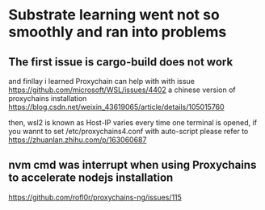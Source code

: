 # Substrate learning went not so smoothly and ran into problems 
## The first issue is cargo-build does not work
and finllay i learned Proxychain can help with with issue  
https://github.com/microsoft/WSL/issues/4402 
a chinese version of proxychains installation 
https://blog.csdn.net/weixin_43619065/article/details/105015760

then, wsl2 is known as Host-IP varies every time one terminal is opened, if you wannt to set  /etc/proxychains4.conf with auto-script please refer to 
https://zhuanlan.zhihu.com/p/163060687

## nvm cmd was interrupt when using Proxychains to  accelerate nodejs installation
https://github.com/rofl0r/proxychains-ng/issues/115


